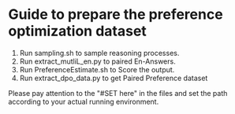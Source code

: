 # Guide to prepare the preference optimization dataset

1. Run sampling.sh to sample reasoning processes.
2. Run extract_mutliL_en.py to paired En-Answers.
3. Run PreferenceEstimate.sh to Score the output.
4. Run extract_dpo_data.py to get Paired Preference dataset

Please pay attention to the "#SET here" in the files and set the path according to your actual running environment.